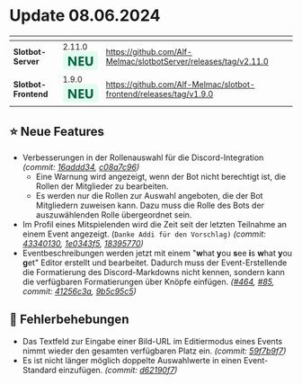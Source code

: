 # Update 08.06.2024

<table data-card-size="large" data-view="cards"><thead><tr><th></th><th></th><th data-hidden data-card-target data-type="content-ref"></th></tr></thead><tbody><tr><td><strong>Slotbot-Server</strong></td><td>2.11.0 <img src="../../.gitbook/assets/Badge-New.png" alt="Neu" data-size="line"></td><td><a href="https://github.com/Alf-Melmac/slotbotServer/releases/tag/v2.11.0">https://github.com/Alf-Melmac/slotbotServer/releases/tag/v2.11.0</a></td></tr><tr><td><strong>Slotbot-Frontend</strong></td><td>1.9.0 <img src="../../.gitbook/assets/Badge-New.png" alt="Neu" data-size="line"></td><td><a href="https://github.com/Alf-Melmac/slotbot-frontend/releases/tag/v1.9.0">https://github.com/Alf-Melmac/slotbot-frontend/releases/tag/v1.9.0</a></td></tr></tbody></table>

## ⭐ Neue Features

* Verbesserungen in der Rollenauswahl für die Discord-Integration _(commit:_ [_16addd34_](https://github.com/Alf-Melmac/slotbot-frontend/commit/16addd34b20c8522ecf1aa201c548983db48a121)_,_ [_c08a7c96_](https://github.com/Alf-Melmac/slotbotServer/commit/c08a7c968cac6120effdf8912baf9752c395c1ed)_)_
  * Eine Warnung wird angezeigt, wenn der Bot nicht berechtigt ist, die Rollen der Mitglieder zu bearbeiten.
  * Es werden nur die Rollen zur Auswahl angeboten, die der Bot Mitgliedern zuweisen kann. Dazu muss die Rolle des Bots der auszuwählenden Rolle übergeordnet sein.
* Im Profil eines Mitspielenden wird die Zeit seit der letzten Teilnahme an einem Event angezeigt. (`Danke Addi für den Vorschlag)` _(commit:_ [_43340130_](https://github.com/Alf-Melmac/slotbot-frontend/commit/433401302db2f2330611258926d9292add45ad4e)_,_ [_1e0343f5_](https://github.com/Alf-Melmac/slotbot-frontend/commit/1e0343f57a7a11ecac416b4f1372c9a0e10e8675)_,_ [_18395770_](https://github.com/Alf-Melmac/slotbotServer/commit/1839577036853b0de8cd8fcee20c44956e807740)_)_
* Eventbeschreibungen werden jetzt mit einem "**w**hat **y**ou **s**ee **i**s **w**hat **y**ou **g**et" Editor erstellt und bearbeitet. Dadurch muss der Event-Erstellende die Formatierung des Discord-Markdowns nicht kennen, sondern kann die verfügbaren Formatierungen über Knöpfe einfügen. _(_[_#464_](https://github.com/Alf-Melmac/slotbot-frontend/pull/464)_,_ [_#85_](https://github.com/Alf-Melmac/slotbotServer/pull/85)_, commit:_ [_41256c3a_](https://github.com/Alf-Melmac/slotbot-frontend/commit/41256c3a168e4c05b961294c884946b65fa42978)_,_ [_9b5c95c5_](https://github.com/Alf-Melmac/slotbotServer/commit/9b5c95c5927915bba2120754d4ac46a133a56fd3)_)_

## 🐞 Fehlerbehebungen

* Das Textfeld zur Eingabe einer Bild-URL im Editiermodus eines Events nimmt wieder den gesamten verfügbaren Platz ein. _(commit:_ [_59f7b9f7_](https://github.com/Alf-Melmac/slotbot-frontend/commit/59f7b9f723ee4d139872387d612b273f81f02d85)_)_
* Es ist nicht länger möglich doppelte Auswahlwerte in einen Event-Standard einzufügen. _(commit:_ [_d62190f7_](https://github.com/Alf-Melmac/slotbotServer/commit/d62190f720fe6afbaf0c42942932c9fb79b717b4)_)_
